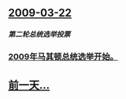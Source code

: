 ## [2009-03-22](/zh/news/2009/03/22/index.md)

##### 第二轮总统选举投票
### [2009年马其顿总统选举开始。](/zh/news/2009/03/22/2009年马其顿总统选举开始.md)
## [前一天...](/zh/news/2009/03/21/index.md)

